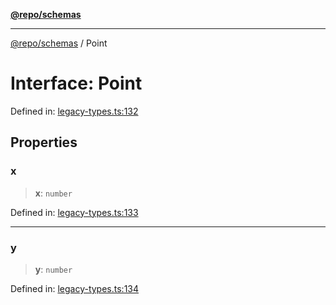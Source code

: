 [**@repo/schemas**](../README.md)

***

[@repo/schemas](../README.md) / Point

# Interface: Point

Defined in: [legacy-types.ts:132](https://github.com/alexqguo/drinking-board-game-v3/blob/15932662279983c0f0b2a6fa59ef653227975f0d/packages/schemas/src/legacy-types.ts#L132)

## Properties

### x

> **x**: `number`

Defined in: [legacy-types.ts:133](https://github.com/alexqguo/drinking-board-game-v3/blob/15932662279983c0f0b2a6fa59ef653227975f0d/packages/schemas/src/legacy-types.ts#L133)

***

### y

> **y**: `number`

Defined in: [legacy-types.ts:134](https://github.com/alexqguo/drinking-board-game-v3/blob/15932662279983c0f0b2a6fa59ef653227975f0d/packages/schemas/src/legacy-types.ts#L134)
